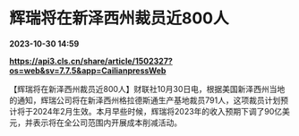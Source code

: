 # 辉瑞将在新泽西州裁员近800人

**2023-10-30 14:59**

**https://api3.cls.cn/share/article/1502327?os=web&sv=7.7.5&app=CailianpressWeb**

【辉瑞将在新泽西州裁员近800人】财联社10月30日电，根据美国新泽西州当地的通知，辉瑞公司将在新泽西州格拉德斯通生产基地裁员791人，这项裁员计划预计将于2024年2月生效。本月早些时候，辉瑞将2023年的收入预期下调了90亿美元，并表示将在全公司范围内开展成本削减活动。